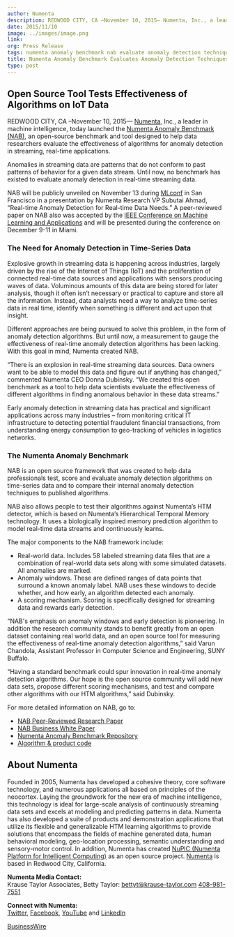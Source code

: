 ```yaml
---
author: Numenta
description: REDWOOD CITY, CA –November 10, 2015— Numenta, Inc., a leader in machine intelligence, today launched the Numenta Anomaly Benchmark (NAB), an open-source benchmark and tool designed to help data
date: 2015/11/10
image: ../images/image.png
link:
org: Press Release
tags: numenta anomaly benchmark nab evaluate anomaly detection techniques on real-time streaming data
title: Numenta Anomaly Benchmark Evaluates Anomaly Detection Techniques for Real-time, Streaming Data
type: post
---
```


## Open Source Tool Tests Effectiveness of Algorithms on IoT Data

REDWOOD CITY, CA –November 10, 2015— [Numenta](/), Inc., a leader in machine
intelligence, today launched the
[Numenta Anomaly Benchmark (NAB)](/machine-intelligence-technology/numenta-anomaly-benchmark/), an
open-source benchmark and tool designed to help data researchers evaluate the
effectiveness of algorithms for anomaly detection in streaming,
real-time applications.

Anomalies in streaming data are patterns that do not conform to past patterns of
behavior for a given data stream. Until now, no benchmark has existed to
evaluate anomaly detection in real-time streaming data.

NAB will be publicly unveiled on November 13 during
[MLconf](http://mlconf.com/events/san-francisco-ca/) in San Francisco in a
presentation by Numenta Research VP Subutai Ahmad, “Real-time Anomaly Detection
for Real-time Data Needs.” A peer-reviewed paper on NAB also was accepted by the
[IEEE Conference on Machine Learning and Applications](http://www.icmla-conference.org/icmla15/)
and will be presented during the conference on December 9-11 in Miami.

### The Need for Anomaly Detection in Time-Series Data

Explosive growth in streaming data is happening across industries, largely
driven by the rise of the Internet of Things (IoT) and the proliferation of
connected real-time data sources and applications with sensors producing waves
of data. Voluminous amounts of this data are being stored for later analysis,
though it often isn’t necessary or practical to capture and store all the
information. Instead, data analysts need a way to analyze time-series data in
real time, identify when something is different and act upon that insight.   

Different approaches are being pursued to solve this problem, in the form of
anomaly detection algorithms. But until now, a measurement to gauge the
effectiveness of real-time anomaly detection algorithms has been lacking. With
this goal in mind, Numenta created NAB.

“There is an explosion in real-time streaming data sources.  Data owners want to
be able to model this data and figure out if anything has changed,” commented
Numenta CEO Donna Dubinsky.  “We created this open benchmark as a tool to help
data scientists evaluate the effectiveness of different algorithms in finding
anomalous behavior in these data streams.”

Early anomaly detection in streaming data has practical and significant
applications across many industries – from monitoring critical IT infrastructure
to detecting potential fraudulent financial transactions, from understanding
energy consumption to geo-tracking of vehicles in logistics networks.

### The Numenta Anomaly Benchmark

NAB is an open source framework that was created to help data professionals
test, score and evaluate anomaly detection algorithms on time-series data and to
compare their internal anomaly detection techniques to published algorithms.

NAB also allows people to test their algorithms against Numenta’s HTM detector,
which is based on Numenta’s Hierarchical Temporal Memory technology. It uses a
biologically inspired memory prediction algorithm to model real-time data
streams and continuously learns.

The major components to the NAB framework include:

* Real-world data. Includes 58 labeled streaming data files that are a
  combination of real-world data sets along with some simulated datasets. All
  anomalies are marked.
* Anomaly windows. These are defined ranges of data points that surround a known
  anomaly label. NAB uses these windows to decide whether, and how early, an
  algorithm detected each anomaly.
* A scoring mechanism. Scoring is specifically designed for streaming data and
  rewards early detection.

“NAB's emphasis on anomaly windows and early detection is pioneering. In
addition the research community stands to benefit greatly from an open dataset
containing real world data, and an open source tool for measuring the
effectiveness of real-time anomaly detection algorithms,” said Varun Chandola,
Assistant Professor in Computer Science and Engineering, SUNY Buffalo.

“Having a standard benchmark could spur innovation in real-time anomaly
detection algorithms. Our hope is the open source community will add new data
sets, propose different scoring mechanisms, and test and compare other
algorithms with our HTM algorithms,” said Dubinsky.

For more detailed information on NAB, go to:

* [NAB Peer-Reviewed Research Paper](http://arxiv.org/abs/1510.03336)
* [NAB Business White Paper](/assets/pdf/numenta-anomaly-benchmark/NAB-Business-Paper.pdf)
* [Numenta Anomaly Benchmark Repository](https://github.com/numenta/NAB)
* [Algorithm &amp; product code](http://numenta.org)

## About Numenta

Founded in 2005, Numenta has developed a cohesive theory, core software
technology, and numerous applications all based on principles of the neocortex.
Laying the groundwork for the new era of machine intelligence, this technology
is ideal for large-scale analysis of continuously streaming data sets and excels
at modeling and predicting patterns in data. Numenta has also developed a suite
of products and demonstration applications that utilize its flexible and
generalizable HTM learning algorithms to provide solutions that encompass the
fields of machine generated data, human behavioral modeling, geo-location
processing, semantic understanding and sensory-motor control. In addition,
Numenta has created
[NuPIC (Numenta Platform for Intelligent Computing)](http://numenta.org) as an
open source project. [Numenta](/) is based in Redwood City, California.

**Numenta Media Contact:** <br/>
Krause Taylor Associates,
Betty Taylor:
[bettyt@krause-taylor.com](mailto:bettyt@krause-taylor.com)
[408-981-7551](tel:+1-408-981-7551)

**Connect with Numenta:** <br/>
[Twitter](https://twitter.com/numenta),
[Facebook](https://www.facebook.com/pages/Numenta/321559142118?ref=br_tf),
[YouTube](https://www.youtube.com/user/numenta) and
[LinkedIn](https://www.linkedin.com/company/numenta)

[BusinessWire](http://www.businesswire.com/news/home/20151110006297/en/Numenta-Anomaly-Benchmark-Evaluates-Anomaly-Detection-Techniques)
